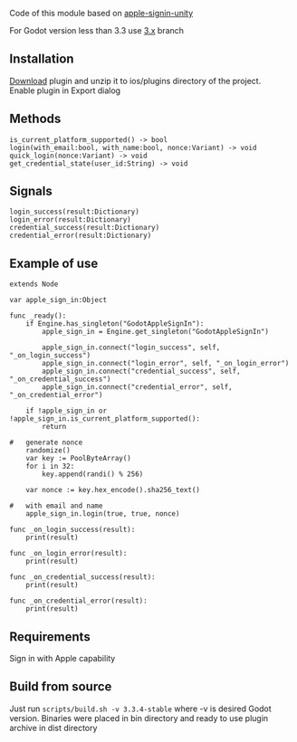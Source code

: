 Code of this module based on [apple-signin-unity](https://github.com/lupidan/apple-signin-unity)

For Godot version less than 3.3 use [3.x](https://github.com/Wild-Pluto/godot-apple-signin/tree/3.x) branch

## Installation
[Download](https://github.com/Wild-Pluto/godot-apple-signin/releases/download/2.1.0/Prebuilt.plugin.for.Godot.v3.3.4-stable.zip) plugin and unzip it to ios/plugins directory of the project.\
Enable plugin in Export dialog

## Methods

```gdscript
is_current_platform_supported() -> bool
login(with_email:bool, with_name:bool, nonce:Variant) -> void
quick_login(nonce:Variant) -> void
get_credential_state(user_id:String) -> void
```

## Signals

```gdscript
login_success(result:Dictionary)
login_error(result:Dictionary)
credential_success(result:Dictionary)
credential_error(result:Dictionary)
```

## Example of use

```gdscript
extends Node

var apple_sign_in:Object

func _ready():
	if Engine.has_singleton("GodotAppleSignIn"):
		apple_sign_in = Engine.get_singleton("GodotAppleSignIn")
		
		apple_sign_in.connect("login_success", self, "_on_login_success")
		apple_sign_in.connect("login_error", self, "_on_login_error")
		apple_sign_in.connect("credential_success", self, "_on_credential_success")
		apple_sign_in.connect("credential_error", self, "_on_credential_error")
		
	if !apple_sign_in or !apple_sign_in.is_current_platform_supported():
		return
	
#	generate nonce
	randomize()
	var key := PoolByteArray()
	for i in 32:
		key.append(randi() % 256)
		
	var nonce := key.hex_encode().sha256_text()
	
#	with email and name
	apple_sign_in.login(true, true, nonce)
	
func _on_login_success(result):
	print(result)
	
func _on_login_error(result):
	print(result)
	
func _on_credential_success(result):
	print(result)
	
func _on_credential_error(result):
	print(result)
```

## Requirements

Sign in with Apple capability

## Build from source

Just run
`scripts/build.sh -v 3.3.4-stable` where -v is desired Godot version. Binaries were placed in bin directory and ready to
use plugin archive in dist directory
